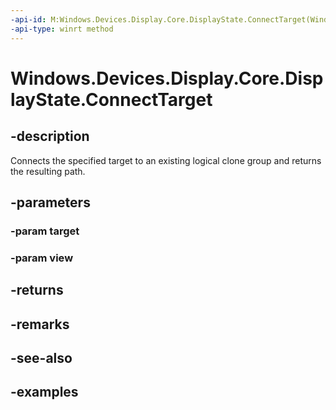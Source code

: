 ```yaml
---
-api-id: M:Windows.Devices.Display.Core.DisplayState.ConnectTarget(Windows.Devices.Display.Core.DisplayTarget,Windows.Devices.Display.Core.DisplayView)
-api-type: winrt method
---
```


<!-- Method syntax.
public DisplayPath DisplayState.ConnectTarget(DisplayTarget target, DisplayView view)
-->

# Windows.Devices.Display.Core.DisplayState.ConnectTarget

## -description
Connects the specified target to an existing logical clone group and returns the resulting path.

## -parameters
### -param target

### -param view

## -returns

## -remarks

## -see-also

## -examples
